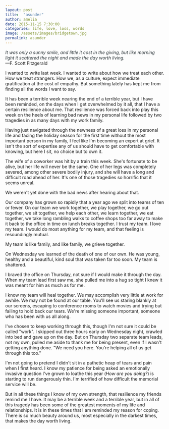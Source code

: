 ```yaml
---
layout: post
title:  "asunder"
author: amelia
date: 2015-11-15 7:30:00
categories: life, love, loss, words
image: /assets/images/bridgetown.jpg
permalink: asunder
---
```


*<font color="2C3539">It was only a sunny smile, and little it cost in the giving, but like morning light it scattered the night and made the day worth living.</font>*
</br>—F. Scott Fitzgerald

I wanted to write last week. I wanted to write about how we treat each other. How we treat strangers. How we, as a culture, expect immediate gratification at the cost of empathy. But something lately has kept me from finding all the words I want to say.

It has been a terrible week nearing the end of a terrible year, but I have been reminded, on the days when I get overwhelmed by it all, that I have a certain resilience about me. That resilience was forced back into play this week on the heels of learning bad news in my personal life followed by two tragedies in as many days with my work family.

Having just navigated through the newness of a great loss in my personal life and facing the holiday season for the first time without the most important person in my family, I feel like I'm becoming an expert at grief. It isn't the sort of expertise any of us should have to get comfortable with knowing, but here I sit, no choice but to own it.

The wife of a coworker was hit by a train this week. She's fortunate to be alive, but her life will never be the same. One of her legs was completely severed, among other severe bodily injury, and she will have a long and difficult road ahead of her. It's one of those tragedies so horrific that it seems unreal. 

We weren't yet done with the bad news after hearing about that. 

Our company has grown so rapidly that a year ago we split into teams of ten or fewer. On our team we work together, we play together, we go out together, we sit together, we help each other, we learn together, we eat together, we take long rambling walks to coffee shops too far away to make it back to the office in time on lunch breaks together. I trust my team. I love my team. I would do most anything for my team, and that feeling is resoundingly mutual. 

My team is like family, and like family, we grieve together.

On Wednesday we learned of the death of one of our own. He was young, healthy and a beautiful, kind soul that was taken far too soon. My team is shattered.

I braved the office on Thursday, not sure if I would make it through the day. When my team lead first saw me, she pulled me into a hug so tight I knew it was meant for him as much as for me. 

I know my team will heal together. We may accomplish very little at work for awhile. We may not be found at our table. You'll see us staring blankly at our screens, escaping to conference rooms to watch movies and trying but failing to hold back our tears. We're missing someone important, someone who has been with us all along.

I've chosen to keep working through this, though I'm not sure it could be called "work". I skipped out three hours early on Wednesday night, crawled into bed and gave up on the day. But on Thursday two separate team leads, not my own, pulled me aside to thank me for being present, even if I wasn't getting anything done. "We need you here. You're helping all of us get through this too."

I'm not going to pretend I didn't sit in a pathetic heap of tears and pain when I first heard. I know my patience for being asked an emotionally invasive question I've grown to loathe this year (*How are you doing?*) is starting to run dangerously thin. I'm terrified of how difficult the memorial service will be.

But in all these things I know of my own strength, that resilience my friends remind me I have. It may be a terrible week and a terrible year, but in all of this tragedy has been some of the greatest moments of my life and relationships. It is in these times that I am reminded my reason for coping. There is so much beauty around us, most especially in the darkest times, that makes the day worth living.
